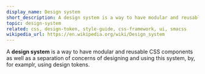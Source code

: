 ```yaml
---
display_name: Design system
short_description: A design system is a way to have modular and reusable CSS components as well as a separation of concerns.
topic: design-system
related: css, design-token, style-guide, css-framework, ui, smacss
wikipedia_url: https://en.wikipedia.org/wiki/Design_system
---
```

A **design system** is a way to have modular and reusable CSS components as well as a separation of concerns of designing and using this system, by, for examplr, using design tokens.
